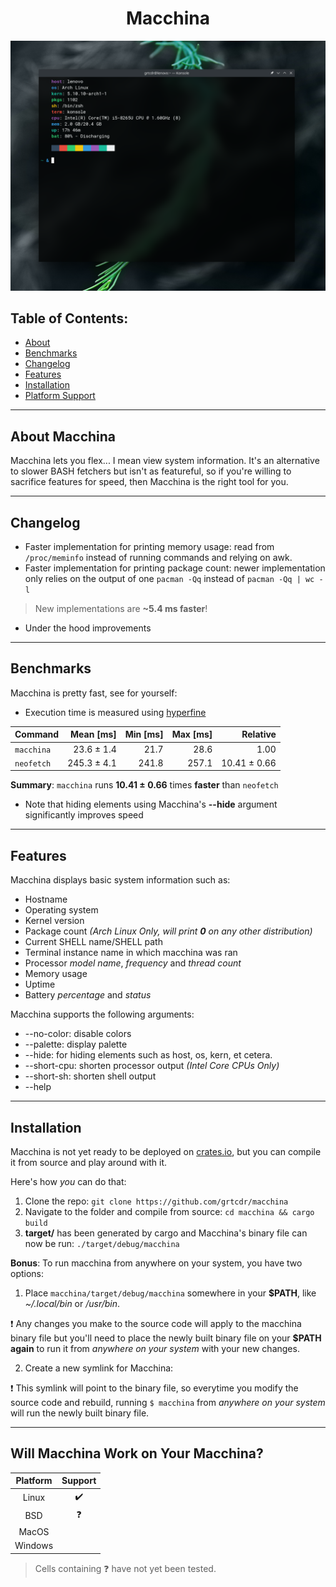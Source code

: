 <h1 align="center"> Macchina </h1>

<p align="center">
  <img src="preview.png"/>
</p>

## Table of Contents:
- [About](#about)
- [Benchmarks](#bench)
- [Changelog](#change)
- [Features](#features)
- [Installation](#install)
- [Platform Support](#platform-support)

---

## About Macchina <a name="about"></a>
Macchina lets you flex... I mean view system information.
It's an alternative to slower BASH fetchers but isn't as featureful,
so if you're willing to sacrifice features for speed, then Macchina is the right tool for you.

---

## Changelog <a name="change"></a>

- Faster implementation for printing memory usage: read from `/proc/meminfo` instead of running commands and relying on awk.
- Faster implementation for printing package count: newer implementation only relies on the output of one `pacman -Qq` instead of `pacman -Qq | wc -l`
> New implementations are __~5.4 ms faster__!
- Under the hood improvements

---

## Benchmarks <a name="bench"></a>
Macchina is pretty fast, see for yourself:

- Execution time is measured using [hyperfine](https://github.com/sharkdp/hyperfine)

| Command | Mean [ms] | Min [ms] | Max [ms] | Relative |
|:---|---:|---:|---:|---:|
| `macchina` | 23.6 ± 1.4 | 21.7 | 28.6 | 1.00 |
| `neofetch` | 245.3 ± 4.1 | 241.8 | 257.1 | 10.41 ± 0.66 |

__Summary__: `macchina` runs __10.41 ± 0.66__ times __faster__ than `neofetch`

- Note that hiding elements using Macchina's __--hide__ argument significantly improves speed

---

## Features <a name="features"></a>
Macchina displays basic system information such as:
- Hostname
- Operating system
- Kernel version
- Package count _(Arch Linux Only, will print __0__ on any other distribution)_
- Current SHELL name/SHELL path
- Terminal instance name in which macchina was ran
- Processor _model name_, _frequency_ and _thread count_
- Memory usage
- Uptime
- Battery _percentage_ and _status_

Macchina supports the following arguments:
- --no-color: disable colors
- --palette: display palette
- --hide: for hiding elements such as host, os, kern, et cetera.
- --short-cpu: shorten processor output _(Intel Core CPUs Only)_
- --short-sh: shorten shell output
- --help

---

## Installation <a name="install"></a>

Macchina is not yet ready to be deployed on [crates.io](https://crates.io/), but you can compile it from source and play around with it.

Here's how _you_ can do that:

1. Clone the repo: `git clone https://github.com/grtcdr/macchina`
2. Navigate to the folder and compile from source: `cd macchina && cargo build`
3. __target/__ has been generated by cargo and Macchina's binary file can now be run: `./target/debug/macchina`

__Bonus__: To run macchina from anywhere on your system, you have two options:

1. Place `macchina/target/debug/macchina` somewhere in your __$PATH__, like _~/.local/bin_ or _/usr/bin_.

:heavy_exclamation_mark: Any changes you make to the source code will apply to the macchina binary file but you'll need to place the newly built binary file on your __$PATH__ __again__ to run it from _anywhere on your system_ with your new changes.

2. Create a new symlink for Macchina:

:heavy_exclamation_mark: This symlink will point to the binary file, so everytime you modify the source code and rebuild, running `$ macchina` from _anywhere on your system_ will run the newly built binary file.

---

## Will Macchina Work on Your Macchina? <a name="platform-support"></a>

|  Platform     |      Support       |
| :-:           |        :-:         |
| Linux         | :heavy_check_mark: |
| BSD           |     :question:     |
| MacOS         |                    |
| Windows       |                    |

> Cells containing :question: have not yet been tested.
